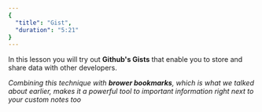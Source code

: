 ```yaml
---
{
  "title": "Gist",
  "duration": "5:21"
}
---
```


In this lesson you will try out **Github's Gists** that enable you to store and share data with other developers.


*Combining this technique with __brower bookmarks__, which is what we talked about earlier, makes it a powerful tool to important information right next to your custom notes too*
